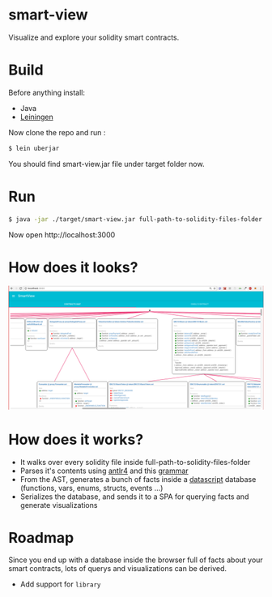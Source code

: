 # smart-view

Visualize and explore your solidity smart contracts.

# Build 

Before anything install:

- Java
- [Leiningen](https://leiningen.org/)

Now clone the repo and run :

```bash
$ lein uberjar
```

You should find smart-view.jar file under target folder now.

# Run 

```bash
$ java -jar ./target/smart-view.jar full-path-to-solidity-files-folder
```

Now open http://localhost:3000

# How does it looks?

<img src="/docs/contracts-map-1.png?raw=true"/>

# How does it works?

- It walks over every solidity file inside full-path-to-solidity-files-folder
- Parses it's contents using [antlr4](https://github.com/antlr/antlr4) and this [grammar](https://github.com/solidityj/solidity-antlr4)
- From the AST, generates a bunch of facts inside a [datascript](https://github.com/tonsky/datascript/) database (functions, vars, enums, structs, events ...)
- Serializes the database, and sends it to a SPA for querying facts and generate visualizations

# Roadmap

Since you end up with a database inside the browser full of facts about your smart contracts, lots of querys and visualizations can be derived.

- Add support for `library`
